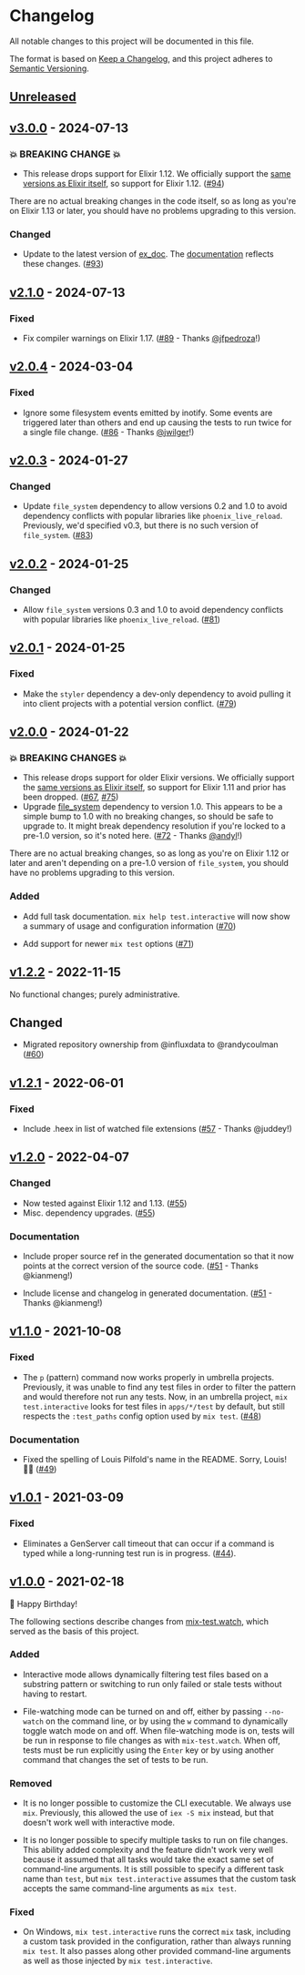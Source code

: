 # Changelog

All notable changes to this project will be documented in this file.

The format is based on [Keep a Changelog](https://keepachangelog.com/en/1.0.0/),
and this project adheres to [Semantic Versioning](https://semver.org/spec/v2.0.0.html).

## [Unreleased](https://github.com/randycoulman/mix_test_interactive/compare/v3.0.0...HEAD)

## [v3.0.0](https://github.com/randycoulman/mix_test_interactive/compare/v2.1.0...v3.0.0) - 2024-07-13

### 💥 BREAKING CHANGE 💥

- This release drops support for Elixir 1.12. We officially support the
  [same versions as Elixir
  itself](https://hexdocs.pm/elixir/1.17.2/compatibility-and-deprecations.html),
  so support for Elixir 1.12.
  ([#94](https://github.com/randycoulman/mix_test_interactive/pull/94))

There are no actual breaking changes in the code itself, so as long as you're on
Elixir 1.13 or later, you should have no problems upgrading to this version.

### Changed

- Update to the latest version of [ex_doc](https://hexdocs.pm/ex_doc/readme.html). The [documentation](https://hexdocs.pm/mix_test_interactive/readme.html) reflects these changes. ([#93](https://github.com/randycoulman/mix_test_interactive/pull/93))

## [v2.1.0](https://github.com/randycoulman/mix_test_interactive/compare/v2.0.4...v2.1.0) - 2024-07-13

### Fixed

- Fix compiler warnings on Elixir 1.17. ([#89](https://github.com/randycoulman/mix_test_interactive/pull/89) - Thanks [@jfpedroza](https://github.com/jfpedroza)!)

## [v2.0.4](https://github.com/randycoulman/mix_test_interactive/compare/v2.0.3...v2.0.4) - 2024-03-04

### Fixed

- Ignore some filesystem events emitted by inotify. Some events are triggered later than others and end up causing the tests to run twice for a single file change. ([#86](https://github.com/randycoulman/mix_test_interactive/pull/86) - Thanks
  [@jwilger](https://github.com/jwilger)!)

## [v2.0.3](https://github.com/randycoulman/mix_test_interactive/compare/v2.0.2...v2.0.3) - 2024-01-27

### Changed

- Update `file_system` dependency to allow versions 0.2 and 1.0 to avoid dependency conflicts with popular libraries like `phoenix_live_reload`. Previously, we'd specified v0.3, but there is no such version of `file_system`. ([#83](https://github.com/randycoulman/mix_test_interactive/pull/83))

## [v2.0.2](https://github.com/randycoulman/mix_test_interactive/compare/v2.0.1...v2.0.2) - 2024-01-25

### Changed

- Allow `file_system` versions 0.3 and 1.0 to avoid dependency conflicts with popular libraries like `phoenix_live_reload`. ([#81](https://github.com/randycoulman/mix_test_interactive/pull/81))

## [v2.0.1](https://github.com/randycoulman/mix_test_interactive/compare/v2.0.0...v2.0.1) - 2024-01-25

### Fixed

- Make the `styler` dependency a dev-only dependency to avoid pulling it into client projects with a potential version conflict. ([#79](https://github.com/randycoulman/mix_test_interactive/pull/79))

## [v2.0.0](https://github.com/randycoulman/mix_test_interactive/compare/v1.2.1...v2.0.0) - 2024-01-22

### 💥 BREAKING CHANGES 💥

- This release drops support for older Elixir versions. We officially support the
  [same versions as Elixir
  itself](https://hexdocs.pm/elixir/1.16.0/compatibility-and-deprecations.html),
  so support for Elixir 1.11 and prior has been dropped.
  ([#67](https://github.com/randycoulman/mix_test_interactive/pull/67),
  [#75](https://github.com/randycoulman/mix_test_interactive/pull/75))
- Upgrade [file_system](https://hex.pm/packages/file_system) dependency to
  version 1.0. This appears to be a simple bump to 1.0 with no breaking changes,
  so should be safe to upgrade to. It might break dependency resolution
  if you're locked to a pre-1.0 version, so it's noted here.
  ([#72](https://github.com/randycoulman/mix_test_interactive/pull/72) - Thanks
  [@andyl](https://github.com/andyl)!)

There are no actual breaking changes, so as long as you're on Elixir 1.12 or
later and aren't depending on a pre-1.0 version of `file_system`, you should
have no problems upgrading to this version.

### Added

- Add full task documentation. `mix help test.interactive` will now show a
  summary of usage and configuration information ([#70](https://github.com/randycoulman/mix_test_interactive/pull/70))

- Add support for newer `mix test` options ([#71](https://github.com/randycoulman/mix_test_interactive/pull/71))

## [v1.2.2](https://github.com/randycoulman/mix_test_interactive/compare/v1.2.1...v1.2.2) - 2022-11-15

No functional changes; purely administrative.

## Changed

- Migrated repository ownership from @influxdata to @randycoulman ([#60](https://github.com/randycoulman/mix_test_interactive/pull/60))

## [v1.2.1](https://github.com/randycoulman/mix_test_interactive/compare/v1.2.0...v1.2.1) - 2022-06-01

### Fixed

- Include .heex in list of watched file extensions
  ([#57](https://github.com/randycoulman/mix_test_interactive/pull/57) - Thanks @juddey!)

## [v1.2.0](https://github.com/randycoulman/mix_test_interactive/compare/v1.1.0...v1.2.0) - 2022-04-07

### Changed

- Now tested against Elixir 1.12 and 1.13. ([#55](https://github.com/randycoulman/mix_test_interactive/pull/55))
- Misc. dependency upgrades. ([#55](https://github.com/randycoulman/mix_test_interactive/pull/55))

### Documentation

- Include proper source ref in the generated documentation so that it now points at the correct version of the source code. ([#51](https://github.com/randycoulman/mix_test_interactive/pull/51) - Thanks @kianmeng!)

- Include license and changelog in generated documentation. ([#51](https://github.com/randycoulman/mix_test_interactive/pull/51) - Thanks @kianmeng!)

## [v1.1.0](https://github.com/randycoulman/mix_test_interactive/compare/v1.0.1...v1.1.0) - 2021-10-08

### Fixed

- The `p` (pattern) command now works properly in umbrella projects. Previously, it was unable to find any test files in order to filter the pattern and would therefore not run any tests. Now, in an umbrella project, `mix test.interactive` looks for test files in `apps/*/test` by default, but still respects the `:test_paths` config option used by `mix test`. ([#48](https://github.com/randycoulman/mix_test_interactive/pull/48))

### Documentation

- Fixed the spelling of Louis Pilfold's name in the README. Sorry, Louis! 🤦‍♂️ ([#49](https://github.com/randycoulman/mix_test_interactive/pull/49))

## [v1.0.1](https://github.com/randycoulman/mix_test_interactive/compare/v1.0.0...v1.0.1) - 2021-03-09

### Fixed

- Eliminates a GenServer call timeout that can occur if a command is typed while a long-running test run is in progress. ([#44](https://github.com/randycoulman/mix_test_interactive/pull/44)).

## [v1.0.0](https://github.com/randycoulman/mix_test_interactive/compare/14eb50c742a042de7bfc37c41b8af68d839eb443...v1.0.0) - 2021-02-18

🎉 Happy Birthday!

The following sections describe changes from [mix-test.watch](https://github.com/lpil/mix-test.watch), which served as the basis of this project.

### Added

- Interactive mode allows dynamically filtering test files based on a substring pattern or switching to run only failed or stale tests without having to restart.

- File-watching mode can be turned on and off, either by passing `--no-watch` on the command line, or by using the `w` command to dynamically toggle watch mode on and off. When file-watching mode is on, tests will be run in response to file changes as with `mix-test.watch`. When off, tests must be run explicitly using the `Enter` key or by using another command that changes the set of tests to be run.

### Removed

- It is no longer possible to customize the CLI executable. We always use `mix`. Previously, this allowed the use of `iex -S mix` instead, but that doesn't work well with interactive mode.

- It is no longer possible to specify multiple tasks to run on file changes. This ability added complexity and the feature didn't work very well because it assumed that all tasks would take the exact same set of command-line arguments. It is still possible to specify a different task name than `test`, but `mix test.interactive` assumes that the custom task accepts the same command-line arguments as `mix test`.

### Fixed

- On Windows, `mix test.interactive` runs the correct `mix` task, including a custom task provided in the configuration, rather than always running `mix test`. It also passes along other provided command-line arguments as well as those injected by `mix test.interactive`.
